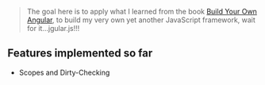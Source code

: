 > The goal here is to apply what I learned from the book [Build Your Own Angular](https://teropa.info/build-your-own-angular/), to build my very own yet another JavaScript framework, wait for it...jgular.js!!!

Features implemented so far
---
- Scopes and Dirty-Checking
